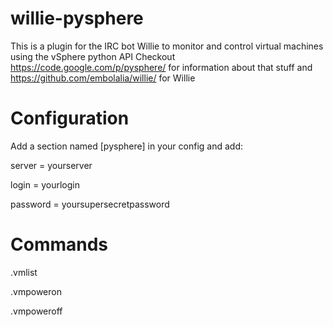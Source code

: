 willie-pysphere
===============

This is a plugin for the IRC bot Willie to monitor and control virtual machines using the vSphere python API
Checkout https://code.google.com/p/pysphere/ for information about that
stuff and https://github.com/embolalia/willie/ for Willie

Configuration
===============
Add a section named [pysphere] in your config and add:

server = yourserver

login = yourlogin

password = yoursupersecretpassword

Commands
===============
.vmlist

.vmpoweron

.vmpoweroff

